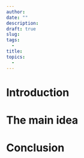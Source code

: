 ```yaml
---
author: 
date: ""
description: 
draft: true
slug: 
tags: 
  - 
title: 
topics: 
  - 
---
```


# Introduction

# The main idea

# Conclusion
